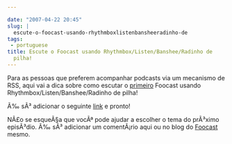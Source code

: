 ```yaml
---

date: "2007-04-22 20:45"
slug: |
  escute-o-foocast-usando-rhythmboxlistenbansheeradinho-de
tags:
 - portuguese
title: Escute o Foocast usando Rhythmbox/Listen/Banshee/Radinho de
  pilha!
---
```


Para as pessoas que preferem acompanhar podcasts via um mecanismo de
RSS, aqui vai a dica sobre como escutar o
[primeiro](http://s.wordpress.com/wp-content/themes/pub/garland/images/bg-content-left.png)
Foocast usando Rhythmbox/Listen/Banshee/Radinho de pilha!

Ã‰ sÃ³ adicionar o seguinte
[link](http://foocast.wordpress.com/?cat=2060&feed=rss2) e pronto!

NÃ£o se esqueÃ§a que vocÃª pode ajudar a escolher o tema do prÃ³ximo
episÃ³dio. Ã‰ sÃ³ adicionar um comentÃ¡rio aqui ou no blog do
[Foocast](http://foocast.wordpress.com/) mesmo.

